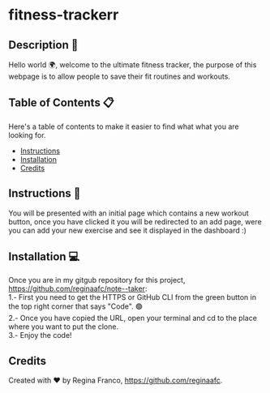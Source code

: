 # fitness-trackerr

## Description 📝

Hello world 🌍, welcome to the ultimate fitness tracker, the purpose of this webpage is to allow people to save their fit routines and workouts. 

## Table of Contents 📋
Here's a table of contents to make it easier to find what what you are looking for.
- [Instructions](#instructions) 
- [Installation](#installation) 
- [Credits](#credits)

## Instructions 🧭
You will be presented with an initial page which contains a new workout button, once you have clicked it you will be redirected to an add page, were you can add your new exercise and see it displayed in the dashboard :)

## Installation 💻
Once you are in my gitgub repository for this project, <https://github.com/reginaafc/note--taker>: 
<br>
1.- First you need to get the HTTPS or GitHub CLI from the green button in the top right corner that says "Code". 🟢
<br>
2.- Once you have copied the URL, open your terminal and cd to the place where you want to put the clone. 
<br>
3.- Enjoy the code!

## Credits
Created with ♥️ by Regina Franco, <https://github.com/reginaafc>.
